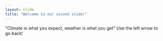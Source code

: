 ```yaml
---
layout: slide
title: "Welcome to our second slide!"
---
```

"Climate is what you expect, weather is what you get"
Use the left arrow to go back!
